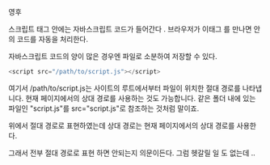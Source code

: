 영후

스크립트 태그 안에는 자바스크립트 코드가 들어간다 . 브라우저가 이태그 를 만나면 안의 코드를 자동을 처리한다.

자바스크립트 코드의 양이 많은 경우엔 파일로 소분하여 저장할 수 있다.

```js
<script src="/path/to/script.js"></script>
```
여기서 /path/to/script.js는 사이트의 루트에서부터 파일이 위치한 절대 경로를 나타냅니다. 현재 페이지에서의 상대 경로를 사용하는 것도 가능합니다. 같은 폴더 내에 있는 파일인 "script.js"를 src="script.js"로 참조하는 것처럼 말이죠.

위에서 절대 경로로 표현하였는데 상대 경로는 현재 페이지에서의 상대 경로를 사용한다.

그래서 전부 절대 경로로 표현 하면 안되는지 의문이든다. 그럼 헷갈릴 일 도 없는데 ..


